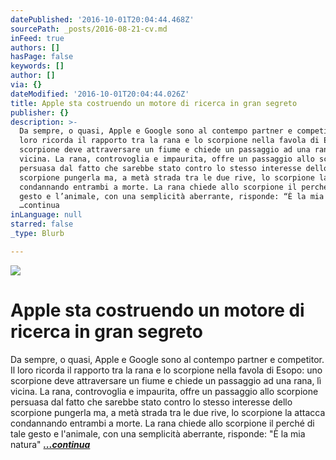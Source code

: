 ```yaml
---
datePublished: '2016-10-01T20:04:44.468Z'
sourcePath: _posts/2016-08-21-cv.md
inFeed: true
authors: []
hasPage: false
keywords: []
author: []
via: {}
dateModified: '2016-10-01T20:04:44.026Z'
title: Apple sta costruendo un motore di ricerca in gran segreto
publisher: {}
description: >-
  Da sempre, o quasi, Apple e Google sono al contempo partner e competitor. Il
  loro ricorda il rapporto tra la rana e lo scorpione nella favola di Esopo: uno
  scorpione deve attraversare un fiume e chiede un passaggio ad una rana, lì
  vicina. La rana, controvoglia e impaurita, offre un passaggio allo scorpione
  persuasa dal fatto che sarebbe stato contro lo stesso interesse dello
  scorpione pungerla ma, a metà strada tra le due rive, lo scorpione la attacca
  condannando entrambi a morte. La rana chiede allo scorpione il perché di tale
  gesto e l’animale, con una semplicità aberrante, risponde: “È la mia natura”
  …continua
inLanguage: null
starred: false
_type: Blurb

---
```

![](https://the-grid-user-content.s3-us-west-2.amazonaws.com/d6f64dab-9ca6-4706-9c8c-e70050f809a4.jpg)

# Apple sta costruendo un motore di ricerca in gran segreto

Da sempre, o quasi, Apple e Google sono al contempo partner e competitor. Il loro ricorda il rapporto tra la rana e lo scorpione nella favola di Esopo: uno scorpione deve attraversare un fiume e chiede un passaggio ad una rana, lì vicina. La rana, controvoglia e impaurita, offre un passaggio allo scorpione persuasa dal fatto che sarebbe stato contro lo stesso interesse dello scorpione pungerla ma, a metà strada tra le due rive, lo scorpione la attacca condannando entrambi a morte. La rana chiede allo scorpione il perché di tale gesto e l'animale, con una semplicità aberrante, risponde: "È la mia natura" _**[...continua][0]**_

[0]: /apple-sta-costruendo-un-motore-di-ricerca-in-gran-segreto "Apple sta costruendo un motore di ricerca in gran segreto"